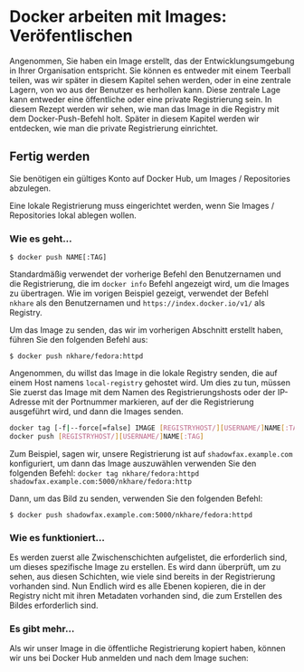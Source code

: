# Docker arbeiten mit Images: Veröfentlischen

Angenommen, Sie haben ein Image erstellt, das der Entwicklungsumgebung in Ihrer Organisation entspricht. Sie können es entweder mit einem Teerball teilen, was wir später in diesem Kapitel sehen werden, oder in eine zentrale Lagern, von wo aus der Benutzer es herhollen kann.
Diese zentrale Lage kann entweder eine öffentliche oder eine private Registrierung sein. In diesem Rezept werden wir sehen, wie man das Image in die Registry mit dem Docker-Push-Befehl holt.
Später in diesem Kapitel werden wir entdecken, wie man die private Registrierung einrichtet.

## Fertig werden

Sie benötigen ein gültiges Konto auf Docker Hub, um Images / Repositories abzulegen.

Eine lokale Registrierung muss eingerichtet werden, wenn Sie Images / Repositories lokal ablegen wollen.

### Wie es geht…

`$ docker push NAME[:TAG]`

Standardmäßig verwendet der vorherige Befehl den Benutzernamen und die Registrierung, die im `docker info` Befehl angezeigt wird, um die Images zu übertragen. Wie im vorigen Beispiel gezeigt, verwendet der Befehl `nkhare` als den Benutzernamen und `https://index.docker.io/v1/` als Registry.

Um das Image zu senden, das wir im vorherigen Abschnitt erstellt haben, führen Sie den folgenden Befehl aus:

`$ docker push nkhare/fedora:httpd`

Angenommen, du willst das Image in die lokale Registry senden, die auf einem Host namens `local-registry` gehostet wird. Um dies zu tun, müssen Sie zuerst das Image mit dem Namen des Registrierungshosts oder der IP-Adresse mit der Portnummer markieren, auf der die Registrierung ausgeführt wird, und dann die Images senden.

```sh
docker tag [-f|--force[=false] IMAGE [REGISTRYHOST/][USERNAME/]NAME[:TAG]
docker push [REGISTRYHOST/][USERNAME/]NAME[:TAG]
```

Zum Beispiel, sagen wir, unsere Registrierung ist auf `shadowfax.example.com` konfiguriert, um dann das Image auszuwählen verwenden Sie den folgenden Befehl:
`docker tag nkhare/fedora:httpd shadowfax.example.com:5000/nkhare/fedora:http`

Dann, um das Bild zu senden, verwenden Sie den folgenden Befehl:

`$ docker push shadowfax.example.com:5000/nkhare/fedora:httpd`

### Wie es funktioniert…

Es werden zuerst alle Zwischenschichten aufgelistet, die erforderlich sind, um dieses spezifische Image zu erstellen. Es wird dann überprüft, um zu sehen, aus diesen Schichten, wie viele sind bereits in der Registrierung vorhanden sind. Nun Endlich wird es alle Ebenen kopieren, die in der Registry nicht mit ihren Metadaten vorhanden sind, die zum Erstellen des Bildes erforderlich sind.

### Es gibt mehr…

Als wir unser Image in die öffentliche Registrierung kopiert haben, können wir uns bei Docker Hub anmelden und nach dem Image suchen: